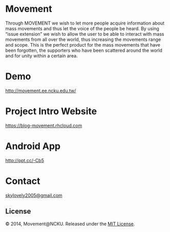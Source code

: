 # Movement 

Through MOVEMENT we wish to let more people acquire information about mass movements and thus let the voice of the people be heard. By using “issue extension” we wish to allow the user to be able to interact with mass movements from all over the world, thus increasing the movements range and scope. This is the perfect product for the mass movements that have been forgotten, the supporters who have been scattered around the world and for unity within a certain area.

# Demo

http://movement.ee.ncku.edu.tw/

# Project Intro Website

https://blog-movement.rhcloud.com

# Android App

http://ppt.cc/-Cb5

# Contact

skylovely2005@gmail.com

## License

© 2014, Movement@NCKU. Released under the [MIT License](http://opensource.org/licenses/mit-license.php).

